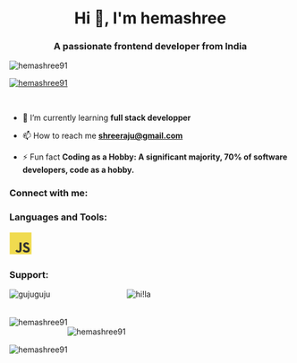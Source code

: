 <h1 align="center">Hi 👋, I'm hemashree</h1>
<h3 align="center">A passionate frontend developer from India</h3>

<p align="left"> <img src="https://komarev.com/ghpvc/?username=hemashree91&label=Profile%20views&color=0e75b6&style=flat" alt="hemashree91" /> </p>

<p align="left"> <a href="https://github.com/ryo-ma/github-profile-trophy"><img src="https://github-profile-trophy.vercel.app/?username=hemashree91" alt="hemashree91" /></a> </p>

<p align="left"> <a href="https://twitter.com/" target="blank"><img src="https://img.shields.io/twitter/follow/?logo=twitter&style=for-the-badge" alt="" /></a> </p>

- 🌱 I’m currently learning **full stack developper**

- 📫 How to reach me **shreeraju@gmail.com**

- ⚡ Fun fact **Coding as a Hobby: A significant majority, 70% of software developers, code as a hobby.**

<h3 align="left">Connect with me:</h3>
<p align="left">
</p>

<h3 align="left">Languages and Tools:</h3>
<p align="left"> <a href="https://developer.mozilla.org/en-US/docs/Web/JavaScript" target="_blank" rel="noreferrer"> <img src="https://raw.githubusercontent.com/devicons/devicon/master/icons/javascript/javascript-original.svg" alt="javascript" width="40" height="40"/> </a> </p>

<h3 align="left">Support:</h3>
<p><a href="https://www.buymeacoffee.com/gujuguju"> <img align="left" src="https://cdn.buymeacoffee.com/buttons/v2/default-yellow.png" height="50" width="210" alt="gujuguju" /></a><a href="https://ko-fi.com/hi!la"> <img align="left" src="https://cdn.ko-fi.com/cdn/kofi3.png?v=3" height="50" width="210" alt="hi!la" /></a></p><br><br>

<p><img align="left" src="https://github-readme-stats.vercel.app/api/top-langs?username=hemashree91&show_icons=true&locale=en&layout=compact" alt="hemashree91" /></p>

<p>&nbsp;<img align="center" src="https://github-readme-stats.vercel.app/api?username=hemashree91&show_icons=true&locale=en" alt="hemashree91" /></p>

<p><img align="center" src="https://github-readme-streak-stats.herokuapp.com/?user=hemashree91&" alt="hemashree91" /></p>

